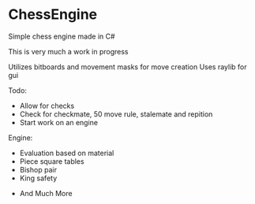 # ChessEngine
Simple chess engine made in C#


This is very much a work in progress

Utilizes bitboards and movement masks for move creation
Uses raylib for gui

Todo:
- Allow for checks
- Check for checkmate, 50 move rule, stalemate and repition
- Start work on an engine


Engine:
- Evaluation based on material
- Piece square tables
- Bishop pair
- King safety
+ And Much More
